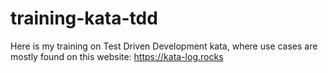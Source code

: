 # training-kata-tdd

Here is my training on Test Driven Development kata, where use cases are mostly found on this website: https://kata-log.rocks
